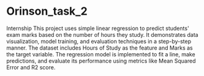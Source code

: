 # Orinson_task_2
Internship
This project uses simple linear regression to predict students' exam marks based on the number of hours they study. It demonstrates data visualization, model training, and evaluation techniques in a step-by-step manner. The dataset includes Hours of Study as the feature and Marks as the target variable. The regression model is implemented to fit a line, make predictions, and evaluate its performance using metrics like Mean Squared Error and 
R2 score.
